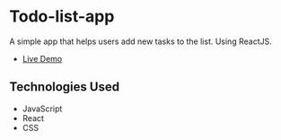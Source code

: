 # Todo-list-app

A simple app that helps users add new tasks to the list. Using ReactJS.

- [Live Demo](https://kudoo39.github.io/react-portfolio/)

## Technologies Used

- JavaScript
- React
- CSS


